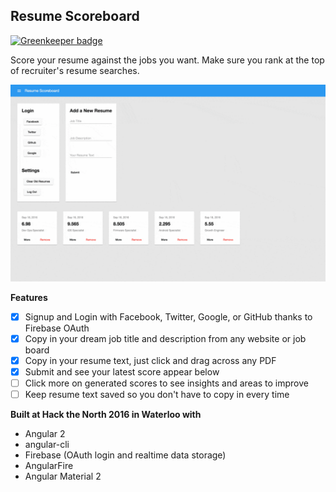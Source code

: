 Resume Scoreboard
---

[![Greenkeeper badge](https://badges.greenkeeper.io/adrw/resume-scoreboard.svg)](https://greenkeeper.io/)

Score your resume against the jobs you want. Make sure you rank at the top of recruiter's resume searches.

![Resume Scoreboard v0.0 Alpha HTN-Demo](resume-scoreboard-htn-demo.gif)

**Features**

- [x] Signup and Login with Facebook, Twitter, Google, or GitHub thanks to Firebase OAuth
- [x] Copy in your dream job title and description from any website or job board
- [x] Copy in your resume text, just click and drag across any PDF
- [x] Submit and see your latest score appear below
- [ ] Click more on generated scores to see insights and areas to improve
- [ ] Keep resume text saved so you don't have to copy in every time

**Built at Hack the North 2016 in Waterloo with**
- Angular 2
- angular-cli
- Firebase (OAuth login and realtime data storage)
- AngularFire
- Angular Material 2


<!-- # ResumeScoreboard

This project was generated with [angular-cli](https://github.com/angular/angular-cli) version 1.0.0-beta.14.

## Development server
Run `ng serve` for a dev server. Navigate to `http://localhost:4200/`. The app will automatically reload if you change any of the source files.

## Code scaffolding

Run `ng generate component component-name` to generate a new component. You can also use `ng generate directive/pipe/service/class`.

## Build

Run `ng build` to build the project. The build artifacts will be stored in the `dist/` directory. Use the `-prod` flag for a production build.

## Running unit tests

Run `ng test` to execute the unit tests via [Karma](https://karma-runner.github.io).

## Running end-to-end tests

Run `ng e2e` to execute the end-to-end tests via [Protractor](http://www.protractortest.org/).
Before running the tests make sure you are serving the app via `ng serve`.

## Deploying to Github Pages

Run `ng github-pages:deploy` to deploy to Github Pages.

## Further help

To get more help on the `angular-cli` use `ng --help` or go check out the [Angular-CLI README](https://github.com/angular/angular-cli/blob/master/README.md). -->
